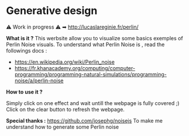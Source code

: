 ﻿Generative design
=================
⚠ Work in progress ⚠
➡ http://lucaslareginie.fr/perlin/

**What is it ?**
This werbsite allow you to visualize some basics exemples of Perlin Noise visuals. To understand what Perlin Noise is , read the followings docs :

 

 - https://en.wikipedia.org/wiki/Perlin_noise
 - https://fr.khanacademy.org/computing/computer-programming/programming-natural-simulations/programming-noise/a/perlin-noise
 
**How to use it ?**

Simply click on one effect and wait untill the webpage is fully covered ;) Click on the clear button to refresh the webpage.

**Special thanks :** 
https://github.com/josephg/noisejs
To make me understand how to generate some Perlin noise 
